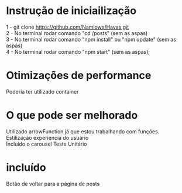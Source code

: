 # Instrução de iniciailização<br>

1 - git clone https://github.com/Namiows/Havas.git<br>
2 - No terminal rodar comando "cd /posts" (sem as aspas)<br>
3 - No terminal rodar comando "npm install" ou "npm update" (sem as aspas)<br>
4 - No terminal rodar comando "npm start" (sem as aspas);

# Otimizações de performance
Poderia ter utilizado container

# O que pode ser melhorado
Utilizado arrowFunction já que estou trabalhando com funções.<br>
Estilização experiencia do usuário<br>
Íncluído o carousel
Teste Unitário

# incluído<br>
Botão de voltar para a página de posts

